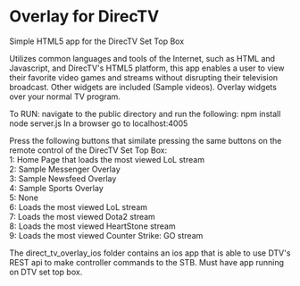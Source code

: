 # Overlay for DirecTV
Simple HTML5 app for the DirecTV Set Top Box

Utilizes common languages and tools of the Internet, such as HTML and Javascript, and DirecTV's HTML5 platform, this app enables a user to view their favorite video games and streams without disrupting their television broadcast. Other widgets are included (Sample videos). Overlay widgets over your normal TV program.

To RUN: navigate to the public directory and run the following:
  npm install
  node server.js
  In a browser go to localhost:4005
  
Press the following buttons that similate pressing the same buttons on the remote control of the DirecTV Set Top Box:<br>
  1: Home Page that loads the most viewed LoL stream<br>
  2: Sample Messenger Overlay<br>
  3: Sample Newsfeed Overlay<br>
  4: Sample Sports Overlay<br>
  5: None<br>
  6: Loads the most viewed LoL stream<br>
  7: Loads the most viewed Dota2 stream<br>
  8: Loads the most viewed HeartStone stream<br>
  9: Loads the most viewed Counter Strike: GO stream<br>
  
  The direct_tv_overlay_ios folder contains an ios app that is able to use DTV's REST api to make controller commands to the STB. Must have app running on DTV set top box.

